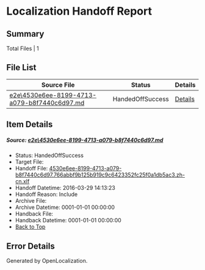 # <a name='report-top'></a> Localization Handoff Report

## Summary
 Total Files | 1

## File List
 Source File | Status | Details 
 ----------- | ------ | ------- 
 [e2e\4530e6ee-8199-4713-a079-b8f7440c6d97.md](https://github.com/OpenLocalizationTest/oltest/blob/e33150d61ab27fe4e0e833b926ed70e570e64d99/e2e/4530e6ee-8199-4713-a079-b8f7440c6d97.md) | HandedOffSuccess | [Details](#98bf083f957bd210b4f0c4510b3f1f0925083a581)

## Item Details
##### <a name='98bf083f957bd210b4f0c4510b3f1f0925083a581'></a> Source: [e2e\4530e6ee-8199-4713-a079-b8f7440c6d97.md](https://github.com/OpenLocalizationTest/oltest/blob/e33150d61ab27fe4e0e833b926ed70e570e64d99/e2e/4530e6ee-8199-4713-a079-b8f7440c6d97.md)
* Status: HandedOffSuccess
* Target File: 
* Handoff File: [4530e6ee-8199-4713-a079-b8f7440c6d97.766abbf9b125b919c9c6423352fc25f0a1db5ac3.zh-cn.xlf](https://github.com/OpenLocalizationTestOrg/olhandoff-e2e/blob/6559ee8e7ad7a059a97e1a2a834c07dca816dbb6/ol-handoff/OpenLocalizationTestOrg/oltest.zh-cn/ci/ht/4530e6ee-8199-4713-a079-b8f7440c6d97.766abbf9b125b919c9c6423352fc25f0a1db5ac3.zh-cn.xlf)
* Handoff Datetime: 2016-03-29 14:13:23
* Handoff Reason: Include
* Archive File: 
* Archive Datetime: 0001-01-01 00:00:00
* Handback File: 
* Handback Datetime: 0001-01-01 00:00:00
* [Back to Top](#report-top)


## Error Details

Generated by OpenLocalization.
